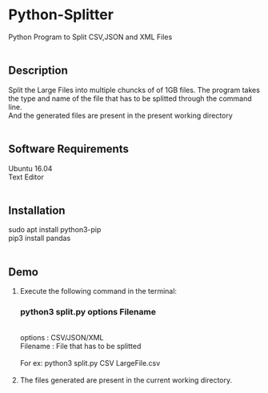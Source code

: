 # Python-Splitter
Python Program to Split CSV,JSON and XML Files </br>
 </br>
## Description</br>
Split the Large Files into multiple chuncks of of 1GB files. The program takes the type and name of the file that has to be splitted through the command line.</br>
And the generated files are present in the present working directory</br>
 </br>
## Software Requirements </br>
Ubuntu 16.04 </br>
Text Editor </br>
 </br>
## Installation </br>
sudo apt install python3-pip </br>
pip3 install pandas </br>
 </br>
## Demo </br>
1. Execute the following command in the terminal:  </br>
    ### **python3 split.py options Filename** </br>
      </br>
     options : CSV/JSON/XML </br>
     Filename : File that has to be splitted </br>
    </br> 
    For ex: python3 split.py CSV LargeFile.csv</br>
    </br>
2. The files generated are present in the current working directory.


